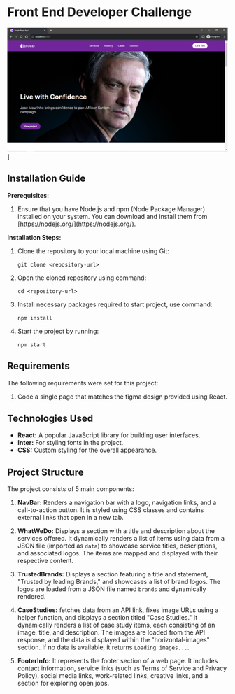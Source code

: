 # Front End Developer Challenge

![Project Showcase Demo](public/images/demo.png)]

## Installation Guide

**Prerequisites:**

1. Ensure that you have Node.js and npm (Node Package Manager) installed on your system. You can download and install them from [https://nodejs.org/](https://nodejs.org/).

**Installation Steps:**

1. Clone the repository to your local machine using Git:

   ```shell
   git clone <repository-url>
2. Open the cloned repository using command: 
   ```shell
   cd <repository-url>
3. Install necessary packages required to start project, use command: 
   ```shell
   npm install
4. Start the project by running: 
   ```shell
   npm start
## Requirements
The following requirements were set for this project:
1. Code a single page that matches the figma design provided using React.

## Technologies Used

- **React:** A popular JavaScript library for building user interfaces.
- **Inter:** For styling fonts in the project.
- **CSS:** Custom styling for the overall appearance.

## Project Structure
The project consists of 5 main components:

1. **NavBar:**  Renders a navigation bar with a logo, navigation links, and a call-to-action button. It is styled using CSS classes and contains external links that open in a new tab.

2. **WhatWeDo:** Displays a section with a title and description about the services offered. It dynamically renders a list of items using data from a JSON file (imported as `data`) to showcase service titles, descriptions, and associated logos. The items are mapped and displayed with their respective content. 

3. **TrustedBrands:** Displays a section featuring a title and statement, "Trusted by leading Brands," and showcases a list of brand logos. The logos are loaded from a JSON file named `brands` and dynamically rendered.

4. **CaseStudies:** fetches data from an API link, fixes image URLs using a helper function, and displays a section titled "Case Studies." It dynamically renders a list of case study items, each consisting of an image, title, and description. The images are loaded from the API response, and the data is displayed within the "horizontal-images" section. If no data is available, it returns `Loading images...`.

5. **FooterInfo:** It represents the footer section of a web page. It includes contact information, service links (such as Terms of Service and Privacy Policy), social media links, work-related links, creative links, and a section for exploring open jobs.
